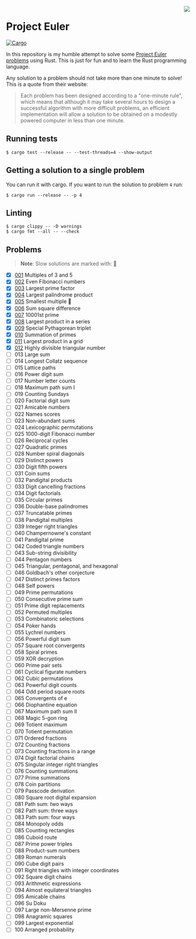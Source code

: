 <img align="right" src="https://projecteuler.net/images/clipart/euler_portrait.png">

<h1>Project Euler</h1>

[![Cargo](https://github.com/gbbirkisson/euler/actions/workflows/cargo.yml/badge.svg)](https://github.com/gbbirkisson/euler/actions/workflows/cargo.yml)

In this repository is my humble attempt to solve some [Project Euler problems](https://projecteuler.net/archives)
using Rust. This is just for fun and to learn the Rust programming language.

Any solution to a problem should not take more than one minute to solve! This is a quote from their website:

> Each problem has been designed according to a "one-minute rule", which means that although it may take several hours to design a successful algorithm with more difficult problems, an efficient implementation will allow a solution to be obtained on a modestly powered computer in less than one minute.

## Running tests

```console
$ cargo test --release -- --test-threads=4 --show-output
```

## Getting a solution to a single problem

You can run it with cargo. If you want to run the solution to problem `4` run:

```console
$ cargo run --release -- -p 4
```

## Linting

```
$ cargo clippy -- -D warnings
$ cargo fmt --all -- --check
```

## Problems

> **Note**: Slow solutions are marked with: 🐢

- [x] [001](src/problems/p001.rs) Multiples of 3 and 5
- [x] [002](src/problems/p002.rs) Even Fibonacci numbers
- [x] [003](src/problems/p003.rs) Largest prime factor
- [x] [004](src/problems/p004.rs) Largest palindrome product
- [x] [005](src/problems/p005.rs) Smallest multiple 🐢
- [x] [006](src/problems/p006.rs) Sum square difference
- [x] [007](src/problems/p007.rs) 10001st prime
- [x] [008](src/problems/p008.rs) Largest product in a series
- [x] [009](src/problems/p009.rs) Special Pythagorean triplet
- [x] [010](src/problems/p010.rs) Summation of primes
- [x] [011](src/problems/p011.rs) Largest product in a grid
- [x] [012](src/problems/p012.rs) Highly divisible triangular number
- [ ] 013 Large sum
- [ ] 014 Longest Collatz sequence
- [ ] 015 Lattice paths
- [ ] 016 Power digit sum
- [ ] 017 Number letter counts
- [ ] 018 Maximum path sum I
- [ ] 019 Counting Sundays
- [ ] 020 Factorial digit sum
- [ ] 021 Amicable numbers
- [ ] 022 Names scores
- [ ] 023 Non-abundant sums
- [ ] 024 Lexicographic permutations
- [ ] 025 1000-digit Fibonacci number
- [ ] 026 Reciprocal cycles
- [ ] 027 Quadratic primes
- [ ] 028 Number spiral diagonals
- [ ] 029 Distinct powers
- [ ] 030 Digit fifth powers
- [ ] 031 Coin sums
- [ ] 032 Pandigital products
- [ ] 033 Digit cancelling fractions
- [ ] 034 Digit factorials
- [ ] 035 Circular primes
- [ ] 036 Double-base palindromes
- [ ] 037 Truncatable primes
- [ ] 038 Pandigital multiples
- [ ] 039 Integer right triangles
- [ ] 040 Champernowne's constant
- [ ] 041 Pandigital prime
- [ ] 042 Coded triangle numbers
- [ ] 043 Sub-string divisibility
- [ ] 044 Pentagon numbers
- [ ] 045 Triangular, pentagonal, and hexagonal
- [ ] 046 Goldbach's other conjecture
- [ ] 047 Distinct primes factors
- [ ] 048 Self powers
- [ ] 049 Prime permutations
- [ ] 050 Consecutive prime sum
- [ ] 051 Prime digit replacements
- [ ] 052 Permuted multiples
- [ ] 053 Combinatoric selections
- [ ] 054 Poker hands
- [ ] 055 Lychrel numbers
- [ ] 056 Powerful digit sum
- [ ] 057 Square root convergents
- [ ] 058 Spiral primes
- [ ] 059 XOR decryption
- [ ] 060 Prime pair sets
- [ ] 061 Cyclical figurate numbers
- [ ] 062 Cubic permutations
- [ ] 063 Powerful digit counts
- [ ] 064 Odd period square roots
- [ ] 065 Convergents of e
- [ ] 066 Diophantine equation
- [ ] 067 Maximum path sum II
- [ ] 068 Magic 5-gon ring
- [ ] 069 Totient maximum
- [ ] 070 Totient permutation
- [ ] 071 Ordered fractions
- [ ] 072 Counting fractions
- [ ] 073 Counting fractions in a range
- [ ] 074 Digit factorial chains
- [ ] 075 Singular integer right triangles
- [ ] 076 Counting summations
- [ ] 077 Prime summations
- [ ] 078 Coin partitions
- [ ] 079 Passcode derivation
- [ ] 080 Square root digital expansion
- [ ] 081 Path sum: two ways
- [ ] 082 Path sum: three ways
- [ ] 083 Path sum: four ways
- [ ] 084 Monopoly odds
- [ ] 085 Counting rectangles
- [ ] 086 Cuboid route
- [ ] 087 Prime power triples
- [ ] 088 Product-sum numbers
- [ ] 089 Roman numerals
- [ ] 090 Cube digit pairs
- [ ] 091 Right triangles with integer coordinates
- [ ] 092 Square digit chains
- [ ] 093 Arithmetic expressions
- [ ] 094 Almost equilateral triangles
- [ ] 095 Amicable chains
- [ ] 096 Su Doku
- [ ] 097 Large non-Mersenne prime
- [ ] 098 Anagramic squares
- [ ] 099 Largest exponential
- [ ] 100 Arranged probability
